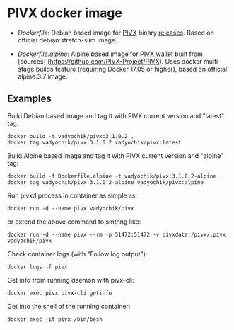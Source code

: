 # PIVX docker image

- *Dockerfile*: Debian based image for [PIVX](https://pivx.org/) binary [releases](https://github.com/PIVX-Project/PIVX/releases). Based on official debian:stretch-slim image.

- *Dockerfile.alpine*: Alpine based image for [PIVX](https://pivx.org/) wallet built from [sources] (https://github.com/PIVX-Project/PIVX). Uses docker multi-stage builds feature (requiring Docker 17.05 or higher), based on official alpine:3.7 image.

## Examples

Build Debian based image and tag it with PIVX current version and "latest" tag:
```
docker build -t vadyochik/pivx:3.1.0.2 .
docker tag vadyochik/pivx:3.1.0.2 vadyochik/pivx:latest
```

Build Alpine based image and tag it with PIVX current version and "alpine" tag:
```
docker build -f Dockerfile.alpine -t vadyochik/pivx:3.1.0.2-alpine .
docker tag vadyochik/pivx:3.1.0.2-alpine vadyochik/pivx:alpine
```

Run pivxd process in container as simple as:
```
docker run -d --name pivx vadyochik/pivx
```

or extend the above command to smthng like:
```
docker run -d --name pivx --rm -p 51472:51472 -v pivxdata:/pivx/.pivx vadyochik/pivx 
```

Check container logs (with "Follow log output"):
```
docker logs -f pivx
```

Get info from running daemon with pivx-cli:
```
docker exec pivx pivx-cli getinfo
```

Get into the shell of the running container:
```
docker exec -it pivx /bin/bash
```

